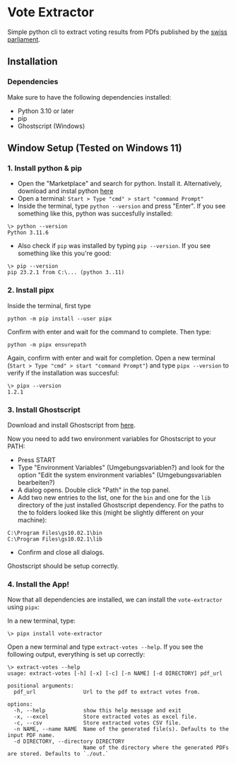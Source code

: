 # Vote Extractor

Simple python cli to extract voting results from PDfs published by the [swiss parliament](https://www.parlament.ch).


## Installation

### Dependencies

Make sure to have the following dependencies installed:

- Python 3.10 or later
- pip
- Ghostscript (Windows)

## Window Setup (Tested on Windows 11)

### 1. Install python & pip

- Open the "Marketplace" and search for python. Install it.
  Alternatively, download and instal python [here](https://www.python.org/ftp/python/3.11.6/python-3.11.6-amd64.exe)
- Open a terminal: `Start > Type "cmd" > start "command Prompt"`
- Inside the terminal, type `python --version` and press "Enter".
  If you see something like this, python was succesfully installed:

```
\> python --version
Python 3.11.6
```

- Also check if `pip` was installed by typing `pip --version`. If you see something like this you're good:

```
\> pip --version
pip 23.2.1 from C:\... (python 3..11)
```

### 2. Install pipx

Inside the terminal, first type 
```
python -m pip install --user pipx
```
Confirm with enter and wait for the command to complete. 
Then type:

```
python -m pipx ensurepath
```
Again, confirm with enter and wait for completion.
Open a new terminal (`Start > Type "cmd" > start "command Prompt"`) and type `pipx --version` to verify if the installation was succesful:

```
\> pipx --version
1.2.1
```

### 3. Install Ghostscript

Download and install Ghostscript from [here](https://github.com/ArtifexSoftware/ghostpdl-downloads/releases/download/gs10021/gs10021w64.exe).

Now you need to add two environment variables for Ghostscript to your PATH:

- Press START
- Type "Environment Variables" (Umgebungsvariablen?) and look for the option "Edit the system environment variables" (Umgebungsvariablen bearbeiten?)
- A dialog opens. Double click "Path" in the top panel.
- Add two new entries to the list, one for the `bin` and one for the `lib` directory of the just installed Ghostscript dependency. For the paths to the to folders looked like this (might be slightly different on your machine):

```
C:\Program Files\gs10.02.1\bin
C:\Program Files\gs10.02.1\lib
```

- Confirm and close all dialogs.

Ghostscript should be setup correctly.

### 4. Install the App!

Now that all dependencies are installed, we can install the `vote-extractor` using `pipx`:

In a new terminal, type:

```
\> pipx install vote-extractor
```

Open a new terminal and type `extract-votes --help`. If you see the following output, everything is set up correctly:

```
\> extract-votes --help
usage: extract-votes [-h] [-x] [-c] [-n NAME] [-d DIRECTORY] pdf_url

positional arguments:
  pdf_url               Url to the pdf to extract votes from.

options:
  -h, --help            show this help message and exit
  -x, --excel           Store extracted votes as excel file.
  -c, --csv             Store extracted votes CSV file.
  -n NAME, --name NAME  Name of the generated file(s). Defaults to the input PDF name.
  -d DIRECTORY, --directory DIRECTORY
                        Name of the directory where the generated PDFs are stored. Defaults to `./out.`
```

